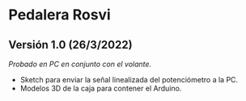 # Pedalera Rosvi

## Versión 1.0 (26/3/2022)  
*Probado en PC en conjunto con el volante.*
- Sketch para enviar la señal linealizada del potenciómetro a la PC.
- Modelos 3D de la caja para contener el Arduino.
